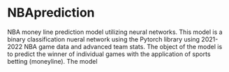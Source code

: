 # NBAprediction
NBA money line prediction model utilizing neural networks. This model is a binary classification nueral network using the Pytorch library using 2021-2022 NBA game data and advanced team stats. The object of the model is to predict the winner of individual games with the application of sports betting (moneyline). The model
